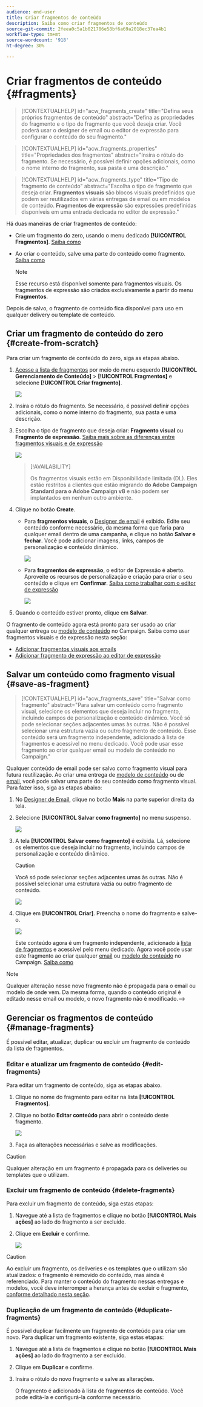 ```yaml
---
audience: end-user
title: Criar fragmentos de conteúdo
description: Saiba como criar fragmentos de conteúdo
source-git-commit: 2feea0c5a1b021786e58bf6a69a2018ec37ea4b1
workflow-type: tm+mt
source-wordcount: '918'
ht-degree: 30%

---
```



# Criar fragmentos de conteúdo {#fragments}

>[!CONTEXTUALHELP]
>id="acw_fragments_create"
>title="Defina seus próprios fragmentos de conteúdo"
>abstract="Defina as propriedades do fragmento e o tipo de fragmento que você deseja criar. Você poderá usar o designer de email ou o editor de expressão para configurar o conteúdo do seu fragmento."

<!-- pas vu dans l'UI-->

>[!CONTEXTUALHELP]
>id="acw_fragments_properties"
>title="Propriedades dos fragmentos"
>abstract="Insira o rótulo do fragmento. Se necessário, é possível definir opções adicionais, como o nome interno do fragmento, sua pasta e uma descrição."

>[!CONTEXTUALHELP]
>id="acw_fragments_type"
>title="Tipo de fragmento de conteúdo"
>abstract="Escolha o tipo de fragmento que deseja criar. **Fragmentos visuais** são blocos visuais predefinidos que podem ser reutilizados em várias entregas de email ou em modelos de conteúdo. **Fragmentos de expressão** são expressões predefinidas disponíveis em uma entrada dedicada no editor de expressão."

Há duas maneiras de criar fragmentos de conteúdo:

* Crie um fragmento do zero, usando o menu dedicado **[!UICONTROL Fragmentos]**. [Saiba como](#create-from-scratch)
* Ao criar o conteúdo, salve uma parte do conteúdo como fragmento. [Saiba como](#save-as-fragment)

  >[!NOTE]
  >
  >Esse recurso está disponível somente para fragmentos visuais. Os fragmentos de expressão são criados exclusivamente a partir do menu **Fragmentos**.

Depois de salvo, o fragmento de conteúdo fica disponível para uso em qualquer delivery ou template de conteúdo.

## Criar um fragmento de conteúdo do zero {#create-from-scratch}

Para criar um fragmento de conteúdo do zero, siga as etapas abaixo.

1. [Acesse a lista de fragmentos](#access-manage-fragments) por meio do menu esquerdo **[!UICONTROL Gerenciamento de Conteúdo]** > **[!UICONTROL Fragmentos]** e selecione **[!UICONTROL Criar fragmento]**.

   ![](assets/fragments-list.png)

1. Insira o rótulo do fragmento. Se necessário, é possível definir opções adicionais, como o nome interno do fragmento, sua pasta e uma descrição.

1. Escolha o tipo de fragmento que deseja criar: **Fragmento visual** ou **Fragmento de expressão**. [Saiba mais sobre as diferenças entre fragmentos visuais e de expressão](fragments.md)

   ![](assets/fragment-create.png)

   >[!AVAILABILITY]
   >
   >Os fragmentos visuais estão em Disponibilidade limitada (DL). Eles estão restritos a clientes que estão migrando **do Adobe Campaign Standard para o Adobe Campaign v8** e não podem ser implantados em nenhum outro ambiente.

1. Clique no botão **Create**.

   * Para **fragmentos visuais**, o [Designer de email](../email/get-started-email-designer.md) é exibido. Edite seu conteúdo conforme necessário, da mesma forma que faria para qualquer email dentro de uma campanha, e clique no botão **Salvar e fechar**. Você pode adicionar imagens, links, campos de personalização e conteúdo dinâmico.

     ![](assets/fragment-designer.png)

   * Para **fragmentos de expressão**, o editor de Expressão é aberto. Aproveite os recursos de personalização e criação para criar o seu conteúdo e clique em **Confirmar**. [Saiba como trabalhar com o editor de expressão](../personalization/personalize.md)

     ![](assets/fragment-expression.png)

1. Quando o conteúdo estiver pronto, clique em **Salvar**.

O fragmento de conteúdo agora está pronto para ser usado ao criar qualquer entrega ou [modelo de conteúdo](../email/use-email-templates.md) no Campaign. Saiba como usar fragmentos visuais e de expressão nesta seção:
* [Adicionar fragmentos visuais aos emails](use-visual-fragments.md)
* [Adicionar fragmento de expressão ao editor de expressão](use-expression-fragments.md)

## Salvar um conteúdo como fragmento visual {#save-as-fragment}

>[!CONTEXTUALHELP]
>id="acw_fragments_save"
>title="Salvar como fragmento"
>abstract="Para salvar um conteúdo como fragmento visual, selecione os elementos que deseja incluir no fragmento, incluindo campos de personalização e conteúdo dinâmico. Você só pode selecionar seções adjacentes umas às outras. Não é possível selecionar uma estrutura vazia ou outro fragmento de conteúdo. Esse conteúdo será um fragmento independente, adicionado à lista de fragmentos e acessível no menu dedicado. Você pode usar esse fragmento ao criar qualquer email ou modelo de conteúdo no Campaign."

<!--pas vu dans l'UI-->

Qualquer conteúdo de email pode ser salvo como fragmento visual para futura reutilização. Ao criar uma entrega de [modelo de conteúdo](../email/use-email-templates.md) ou de [email](../email/get-started-email-designer.md), você pode salvar uma parte do seu conteúdo como fragmento visual. Para fazer isso, siga as etapas abaixo:

1. No [Designer de Email](../email/get-started-email-designer.md), clique no botão **Mais** na parte superior direita da tela.

1. Selecione **[!UICONTROL Salvar como fragmento]** no menu suspenso.

   ![](assets/fragment-save-as.png)

1. A tela **[!UICONTROL Salvar como fragmento]** é exibida. Lá, selecione os elementos que deseja incluir no fragmento, incluindo campos de personalização e conteúdo dinâmico.

   >[!CAUTION]
   >
   >Você só pode selecionar seções adjacentes umas às outras. Não é possível selecionar uma estrutura vazia ou outro fragmento de conteúdo.

   ![](assets/fragment-save-as-screen.png)

1. Clique em **[!UICONTROL Criar]**. Preencha o nome do fragmento e salve-o.

   ![](assets/fragment-save-confirm.png)

   Este conteúdo agora é um fragmento independente, adicionado à [lista de fragmentos](#manage-fragments) e acessível pelo menu dedicado. Agora você pode usar este fragmento ao criar qualquer [email](../email/get-started-email-designer.md) ou [modelo de conteúdo](../email/use-email-templates.md) no Campaign. [Saiba como](../content/use-visual-fragments.md)

>[!NOTE]
>
>Qualquer alteração nesse novo fragmento não é propagada para o email ou modelo de onde vem. Da mesma forma, quando o conteúdo original é editado nesse email ou modelo, o novo fragmento não é modificado.—>

## Gerenciar os fragmentos de conteúdo {#manage-fragments}

É possível editar, atualizar, duplicar ou excluir um fragmento de conteúdo da lista de fragmentos.

### Editar e atualizar um fragmento de conteúdo {#edit-fragments}

Para editar um fragmento de conteúdo, siga as etapas abaixo.

1. Clique no nome do fragmento para editar na lista **[!UICONTROL Fragmentos]**.
1. Clique no botão **Editar conteúdo** para abrir o conteúdo deste fragmento.

   ![](assets/fragment-edit-content.png)

1. Faça as alterações necessárias e salve as modificações.

>[!CAUTION]
>
>Qualquer alteração em um fragmento é propagada para os deliveries ou templates que o utilizam.

### Excluir um fragmento de conteúdo {#delete-fragments}

Para excluir um fragmento de conteúdo, siga estas etapas:

1. Navegue até a lista de fragmentos e clique no botão **[!UICONTROL Mais ações]** ao lado do fragmento a ser excluído.
1. Clique em **Excluir** e confirme.

   ![](assets/fragment-list-more-actions.png)

>[!CAUTION]
>
>Ao excluir um fragmento, os deliveries e os templates que o utilizam são atualizados: o fragmento é removido do conteúdo, mas ainda é referenciado. Para manter o conteúdo do fragmento nessas entregas e modelos, você deve interromper a herança antes de excluir o fragmento, [conforme detalhado nesta seção](use-visual-fragments.md#break-inheritance).

### Duplicação de um fragmento de conteúdo {#duplicate-fragments}

É possível duplicar facilmente um fragmento de conteúdo para criar um novo. Para duplicar um fragmento existente, siga estas etapas:

1. Navegue até a lista de fragmentos e clique no botão **[!UICONTROL Mais ações]** ao lado do fragmento a ser excluído.
1. Clique em **Duplicar** e confirme.
1. Insira o rótulo do novo fragmento e salve as alterações.

   O fragmento é adicionado à lista de fragmentos de conteúdo. Você pode editá-la e configurá-la conforme necessário.
